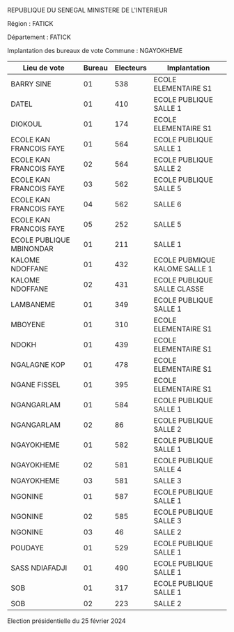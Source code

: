 REPUBLIQUE DU SENEGAL MINISTERE DE L'INTERIEUR

Région : FATICK

Département : FATICK

Implantation des bureaux de vote Commune : NGAYOKHEME

| Lieu de vote | Bureau | Electeurs | Implantation |
| - | - | - | - |
| BARRY SINE | 01 | 538 | ECOLE ELEMENTAIRE S1 |
| DATEL | 01 | 410 | ECOLE PUBLIQUE SALLE 1 |
| DIOKOUL | 01 | 174 | ECOLE ELEMENTAIRE S1 |
| ECOLE KAN FRANCOIS FAYE | 01 | 564 | ECOLE PUBLIQUE SALLE 1 |
| ECOLE KAN FRANCOIS FAYE | 02 | 564 | ECOLE PUBLIQUE SALLE 2 |
| ECOLE KAN FRANCOIS FAYE | 03 | 562 | ECOLE PUBLIQUE SALLE 5 |
| ECOLE KAN FRANCOIS FAYE | 04 | 562 | SALLE 6 |
| ECOLE KAN FRANCOIS FAYE | 05 | 252 | SALLE 5 |
| ECOLE PUBLIQUE MBINONDAR | 01 | 211 | SALLE 1 |
| KALOME NDOFFANE | 01 | 432 | ECOLE PUBMIQUE KALOME SALLE 1 |
| KALOME NDOFFANE | 02 | 431 | ECOLE PUBLIQUE SALLE CLASSE |
| LAMBANEME | 01 | 349 | ECOLE PUBLIQUE SALLE 1 |
| MBOYENE | 01 | 310 | ECOLE ELEMENTAIRE S1 |
| NDOKH | 01 | 439 | ECOLE ELEMENTAIRE S1 |
| NGALAGNE KOP | 01 | 478 | ECOLE ELEMENTAIRE S1 |
| NGANE FISSEL | 01 | 395 | ECOLE ELEMENTAIRE S1 |
| NGANGARLAM | 01 | 584 | ECOLE PUBLIQUE SALLE 1 |
| NGANGARLAM | 02 | 86 | ECOLE PUBLIQUE SALLE 2 |
| NGAYOKHEME | 01 | 582 | ECOLE PUBLIQUE SALLE 1 |
| NGAYOKHEME | 02 | 581 | ECOLE PUBLIQUE SALLE 4 |
| NGAYOKHEME | 03 | 581 | SALLE 3 |
| NGONINE | 01 | 587 | ECOLE PUBLIQUE SALLE 1 |
| NGONINE | 02 | 585 | ECOLE PUBLIQUE SALLE 3 |
| NGONINE | 03 | 46 | SALLE 2 |
| POUDAYE | 01 | 529 | ECOLE PUBLIQUE SALLE 1 |
| SASS NDIAFADJI | 01 | 490 | ECOLE PUBLIQUE SALLE 1 |
| SOB | 01 | 317 | ECOLE PUBLIQUE SALLE 1 |
| SOB | 02 | 223 | SALLE 2 |

<!-- PageNumber="14/22" -->

Election présidentielle du 25 février 2024
